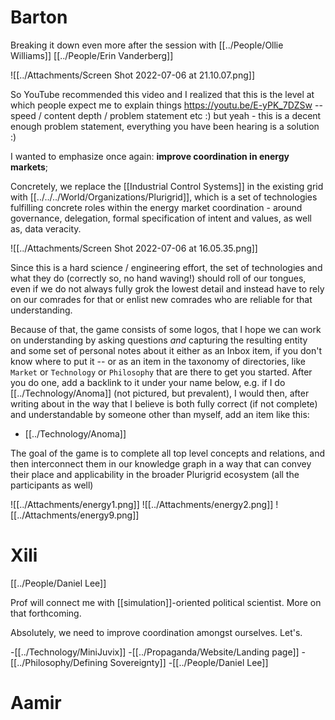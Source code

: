 # Barton
Breaking it down even more after the session with [[../People/Ollie Williams]] [[../People/Erin Vanderberg]]

![[../Attachments/Screen Shot 2022-07-06 at 21.10.07.png]]

So YouTube recommended this video and I realized that this is the level at which people expect me to explain things https://youtu.be/E-yPK_7DZSw -- speed / content depth / problem statement etc :) but yeah - this is a decent enough problem statement, everything you have been hearing is a solution :)

I wanted to emphasize once again: **improve coordination in energy markets**;

Concretely, we replace the [[Industrial Control Systems]] in the existing grid with [[../../../World/Organizations/Plurigrid]], which is a set of technologies fulfilling concrete roles within the energy market coordination - around governance, delegation, formal specification of intent and values, as well as, data veracity.

![[../Attachments/Screen Shot 2022-07-06 at 16.05.35.png]]

Since this is a hard science / engineering effort, the set of technologies and what they do (correctly so, no hand waving!) should roll of our tongues, even if we do not always fully grok the lowest detail and instead have to rely on our comrades for that or enlist new comrades who are reliable for that understanding.

Because of that, the game consists of some logos, that I hope we can work on understanding by asking questions _and_ capturing the resulting entity and some set of personal notes about it either as an Inbox item, if you don't know where to put it -- or as an item in the taxonomy of directories, like `Market` or `Technology` or `Philosophy` that are there to get you started. After you do one, add a backlink to it under your name below, e.g. if I do [[../Technology/Anoma]] (not pictured, but prevalent), I would then, after writing about in the way that I believe is both fully correct (if not complete) and understandable by someone other than myself, add an item like this:

- [[../Technology/Anoma]]

The goal of the game is to complete all top level concepts and relations, and then interconnect them in our knowledge graph in a way that can convey their place and applicability in the broader Plurigrid ecosystem (all the participants as well)
 
![[../Attachments/energy1.png]]
![[../Attachments/energy2.png]]
![[../Attachments/energy9.png]]
# Xili
[[../People/Daniel Lee]]

Prof will connect me with [[simulation]]-oriented political scientist. More on that forthcoming. 

Absolutely, we need to improve coordination amongst ourselves. Let's.

-[[../Technology/MiniJuvix]]
-[[../Propaganda/Website/Landing page]]
-[[../Philosophy/Defining Sovereignty]]
-[[../People/Daniel Lee]]

# Aamir